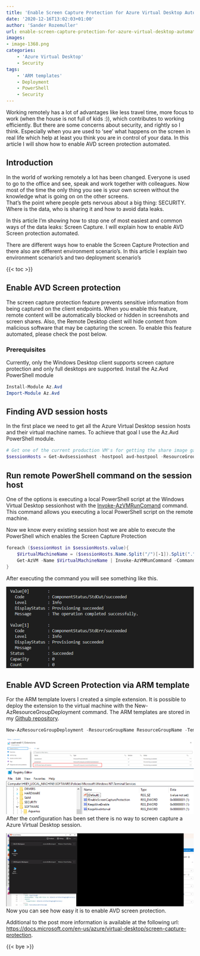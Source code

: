 ```yaml
---
title: 'Enable Screen Capture Protection for Azure Virtual Desktop Automated'
date: '2020-12-16T13:02:03+01:00'
author: 'Sander Rozemuller'
url: enable-screen-capture-protection-for-azure-virtual-desktop-automated
images:
- image-1368.png
categories:
    - 'Azure Virtual Desktop'
    - Security
tags:
    - 'ARM templates'
    - Deployment
    - PowerShell
    - Security
---
```


Working remotely has a lot of advantages like less travel time, more focus to work (when the house is not full of kids :)), which contributes to working efficiently. But there are some concerns about security, and rightly so I think. Especially when you are used to ‘see’ what happens on the screen in real life which help at least you think you are in control of your data. In this article I will show how to enable AVD screen protection automated.

## Introduction

In the world of working remotely a lot has been changed. Everyone is used to go to the office and see, speak and work together with colleagues. Now most of the time the only thing you see is your own screen without the knowledge what is going on on the other screens.   
That’s the point where people gets nervous about a big thing: SECURITY. Where is the data, who is sharing it and how to avoid data leaks.

In this article I’m showing how to stop one of most easiest and common ways of the data leaks: Screen Capture. I will explain how to enable AVD Screen protection automated.

There are different ways how to enable the Screen Capture Protection and there also are different environment scenario’s. In this article I explain two environment scenario’s and two deployment scenario’s

{{< toc >}}

## Enable AVD Screen protection 

The screen capture protection feature prevents sensitive information from being captured on the client endpoints. When you enable this feature, remote content will be automatically blocked or hidden in screenshots and screen shares. Also, the Remote Desktop client will hide content from malicious software that may be capturing the screen. To enable this feature automated, please check the post below.

### Prerequisites

Currently, only the Windows Desktop client supports screen capture protection and only full desktops are supported.
Install the Az.Avd PowerShell module

```powershell
Install-Module Az.Avd
Import-Module Az.Avd
```

## Finding AVD session hosts

In the first place we need to get all the Azure Virtual Desktop session hosts and their virtual machine names. To achieve that goal I use the Az.Avd PowerShell module.

```powershell
# Get one of the current production VM's for getting the share image gallery info
$sessionHosts = Get-Avdsessionhost -hostpool avd-hostpool -ResourceGroupName rg-demo-avd-01
```

## Run remote PowerShell command on the session host

One of the options is executing a local PowerShell script at the Windows Virtual Desktop sessionhost with the [Invoke-AzVMRunComand](https://docs.microsoft.com/en-us/powershell/module/az.compute/invoke-azvmruncommand?view=azps-5.2.0) command. This command allows you executing a local PowerShell script on the remote machine.

Now we know every existing session host we are able to execute the PowerShell which enables the Screen Capture Protection

```powershell
foreach ($sessionHost in $sessionHosts.value){
    $VirtualMachineName = ($sessionHosts.Name.Split("/")[-1]).Split(".")[0]
    Get-AzVM -Name $VirtualMachineName | Invoke-AzVMRunCommand -CommandId 'RunPowerShellScript' -ScriptPath [PathToLocalScript]
}
```

After executing the command you will see something like this.

![image-6](image-6.png)
## Enable AVD Screen Protection via ARM template

For the ARM template lovers I created a simple extension. It is possible to deploy the extension to the virtual machine with the New-AzResourceGroupDeployment command. The ARM templates are stored in my [Github repository](https://github.com/srozemuller/Windows-Virtual-Desktop/tree/master/Security).

```powershell
New-AzResourceGroupDeployment -ResourceGroupName ResourceGroupName -TemplateUri https://raw.githubusercontent.com/srozemuller/Windows-Virtual-Desktop/master/Security/Extensions/deploy-WvdScpExtension.json -vmName cust-wvd-1
```

![image-7](image-7.png)
![image-9](image-9.png)
After the configuration has been set there is no way to screen capture a Azure Virtual Desktop session.

![image-12](image-12.png)
Now you can see how easy it is to enable AVD screen protection.

Additional to the post more information is available at the following url: <https://docs.microsoft.com/en-us/azure/virtual-desktop/screen-capture-protection>.

{{< bye >}}